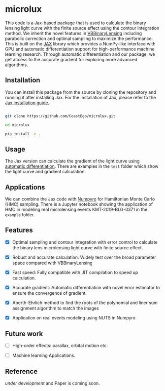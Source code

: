 # microlux

This code is a Jax-based package that is used to calculate the binary lensing light curve with the finite source effect using the contour integration method.  We inherit the novel features in <a href='https://github.com/valboz/VBBinaryLensing'>VBBinaryLensing</a> including parabolic correction and optimal sampling to maximize the performance. This is built on the <a href='https://github.com/google/jax'>JAX</a> library which provides a NumPy-like interface with GPU and automatic differentiation support for high-performance machine learning research. Through automatic differentiation and our package, we get access to the accurate gradient for exploring more advanced algorithms. 
## Installation

You can install this package from the source by cloning the repository and running it after installing Jax. For the installation of Jax, please refer to the <a href='https://github.com/google/jax#installation'>Jax installation guide. </a>

``` bash 

git clone https://github.com/CoastEgo/microlux.git

cd microlux

pip install -e .

```
## Usage

The Jax version can calculate the gradient of the light curve using <a href='https://jax.readthedocs.io/en/latest/notebooks/autodiff_cookbook.html'>automatic differentiation</a>.
There are examples in the ```test``` folder which show the light curve and gradient calculation.

## Applications

We can combine the Jax code with <a href='https://github.com/pyro-ppl/numpyro'>Numpyro</a> for Hamiltonian Monte Carlo (HMC) sampling. There is a Jupyter notebook showing the application of HMC in modeling real microlensing events KMT-2019-BLG-0371 in the `example` folder.
## Features

- [x] Optimal sampling and contour integration with error control to calculate the binary lens microlensing light curve with finite source effect.
- [x] Robust and accurate calculation: Widely test over the broad parameter space compared with VBBinaryLensing
- [x] Fast speed: Fully compatible with JIT compilation to speed up calculation. 
- [x] Accurate gradient: Automatic differentiation with novel error estimator to ensure the convergence of gradient. 
- [x] Aberth–Ehrlich method to find the roots of the polynomial and liner sum assignment algorithm to match the images
- [x] Application on real events modeling using NUTS in Numpyro

  

## Future work

- [ ] High-order effects: parallax, orbital motion etc.
- [ ] Machine learning Applications.

  

## Reference

*under development* and Paper is coming soon.